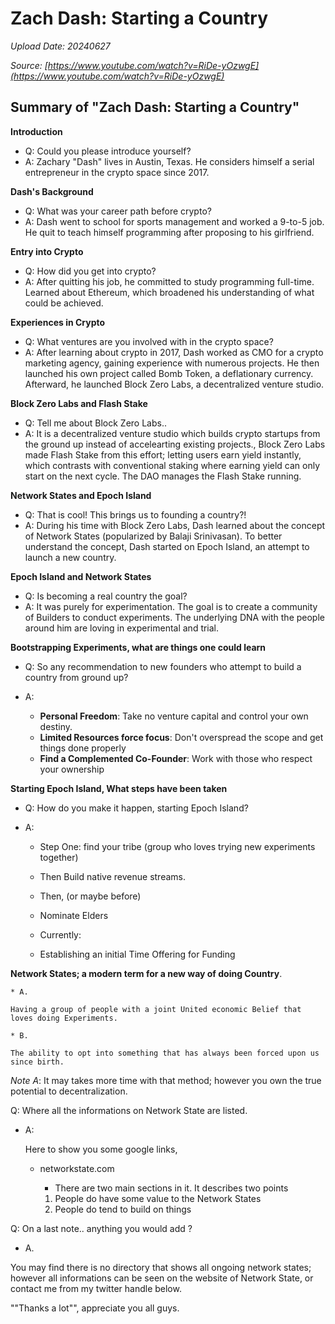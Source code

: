 # Zach Dash: Starting a Country

*Upload Date: 20240627*

*Source: [https://www.youtube.com/watch?v=RiDe-yOzwgE](https://www.youtube.com/watch?v=RiDe-yOzwgE)*


## Summary of "Zach Dash: Starting a Country"

**Introduction**

*   Q: Could you please introduce yourself?
*   A: Zachary "Dash" lives in Austin, Texas. He considers himself a serial entrepreneur in the crypto space since 2017.

**Dash's Background**

*   Q: What was your career path before crypto?
*   A: Dash went to school for sports management and worked a 9-to-5 job. He quit to teach himself programming after proposing to his girlfriend.

**Entry into Crypto**

*   Q: How did you get into crypto?
*   A: After quitting his job, he committed to study programming full-time. Learned about Ethereum, which broadened his understanding of what could be achieved.

**Experiences in Crypto**

*   Q: What ventures are you involved with in the crypto space?
*   A: After learning about crypto in 2017, Dash worked as CMO for a crypto marketing agency, gaining experience with numerous projects. He then launched his own project called Bomb Token, a deflationary currency. Afterward, he launched Block Zero Labs, a decentralized venture studio.

**Block Zero Labs and Flash Stake**

*   Q: Tell me about Block Zero Labs..
*   A: It is a decentralized venture studio which builds crypto startups from the ground up instead of accelearting existing projects., Block Zero Labs made Flash Stake from this effort; letting users earn yield instantly, which contrasts with conventional staking where earning yield can only start on the next cycle. The DAO manages the Flash Stake running.

**Network States and Epoch Island**

*   Q: That is cool! This brings us to founding a country?!
*   A: During his time with Block Zero Labs, Dash learned about the concept of Network States (popularized by Balaji Srinivasan). To better understand the concept, Dash started on Epoch Island, an attempt to launch a new country.

**Epoch Island and Network States**

*   Q: Is becoming a real country the goal?
*   A: It was purely for experimentation. The goal is to create a community of Builders to conduct experiments.
The underlying DNA with the people around him are loving in experimental and trial.

**Bootstrapping Experiments, what are things one could learn**

*   Q: So any recommendation to new founders who attempt to build a country from ground up?

*   A:
    *   **Personal Freedom**: Take no venture capital and control your own destiny.
    *   **Limited Resources force focus**: Don't overspread the scope and get things done properly
    *   **Find a Complemented Co-Founder**: Work with those who respect your ownership

**Starting Epoch Island, What steps have been taken**

* Q: How do you make it happen, starting Epoch Island?

* A:

    * Step One:
    find your tribe (group who loves trying new experiments together)

    * Then
    Build native revenue streams.

    * Then, (or maybe before)
    * Nominate Elders

    * Currently:
    * Establishing an initial Time Offering for Funding

**Network States; a modern term for a new way of doing Country**.

    * A.

    Having a group of people with a joint United economic Belief that loves doing Experiments.

    * B.

    The ability to opt into something that has always been forced upon us since birth.

*Note A*: It may takes more time with that method; however you own the true potential to decentralization.

Q: Where all the informations on Network State are listed.

* A:

    Here to show you some google links,
     * networkstate.com

        * There are two main sections in it. It describes two points

        1. People do have some value to the Network States
        2. People do tend to build on things

Q: On a last note.. anything you would add ?

* A.

You may find there is no directory that shows all ongoing network states; however all informations can be seen on the website of Network State, or contact me from my twitter
handle below.

""Thanks a lot"", appreciate you all guys.
